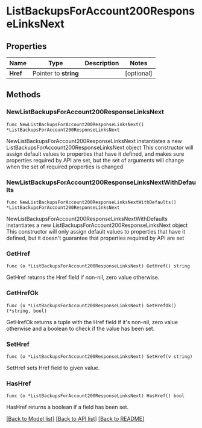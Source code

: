 # ListBackupsForAccount200ResponseLinksNext

## Properties

Name | Type | Description | Notes
------------ | ------------- | ------------- | -------------
**Href** | Pointer to **string** |  | [optional] 

## Methods

### NewListBackupsForAccount200ResponseLinksNext

`func NewListBackupsForAccount200ResponseLinksNext() *ListBackupsForAccount200ResponseLinksNext`

NewListBackupsForAccount200ResponseLinksNext instantiates a new ListBackupsForAccount200ResponseLinksNext object
This constructor will assign default values to properties that have it defined,
and makes sure properties required by API are set, but the set of arguments
will change when the set of required properties is changed

### NewListBackupsForAccount200ResponseLinksNextWithDefaults

`func NewListBackupsForAccount200ResponseLinksNextWithDefaults() *ListBackupsForAccount200ResponseLinksNext`

NewListBackupsForAccount200ResponseLinksNextWithDefaults instantiates a new ListBackupsForAccount200ResponseLinksNext object
This constructor will only assign default values to properties that have it defined,
but it doesn't guarantee that properties required by API are set

### GetHref

`func (o *ListBackupsForAccount200ResponseLinksNext) GetHref() string`

GetHref returns the Href field if non-nil, zero value otherwise.

### GetHrefOk

`func (o *ListBackupsForAccount200ResponseLinksNext) GetHrefOk() (*string, bool)`

GetHrefOk returns a tuple with the Href field if it's non-nil, zero value otherwise
and a boolean to check if the value has been set.

### SetHref

`func (o *ListBackupsForAccount200ResponseLinksNext) SetHref(v string)`

SetHref sets Href field to given value.

### HasHref

`func (o *ListBackupsForAccount200ResponseLinksNext) HasHref() bool`

HasHref returns a boolean if a field has been set.


[[Back to Model list]](../README.md#documentation-for-models) [[Back to API list]](../README.md#documentation-for-api-endpoints) [[Back to README]](../README.md)


